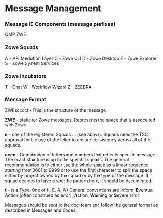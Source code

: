 # Message Management

### Message ID Components (message prefixes)
OMP
ZWE

### Zowe Squads
A - API Mediation Layer
C - Zowe CLI
D - Zowe Desktop
E - Zowe Explorer
S - Zowe System Services

### Zowe Incubators
T - Chat 
W - Workflow Wizard
Z - ZEEBRA

### Message Format

ZWEscccct - This is the structure of the message. 

**ZWE** - static for Zowe messages. Represents the space that is assocaited with Zowe.

**s** - one of the registered Squads ... (see above).  Squads need the TSC approval for the use of the letter to ensure consistency across all of the squads.

**cccc** - Combination of letters and numbers that reflects specific message. The exact structure is up to the specific squads. The general recommendation is to either use the whole space as a linear sequence starting from 0001 to 9999 or to use the first character to split the space either by project owned by the squad or by the type of the message. If squad decides to have a specific pattern here, it should be documented.

**t** - is a Type.  One of (I, E, A, W)  General conventions are **I**nform, **E**ventual Action (often construed as error), **A**ction, **W**arning or **S**evere error

Messages should be sent to the doc-team and follow the general format as described in Messages and Codes.
